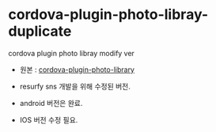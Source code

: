 # cordova-plugin-photo-libray-duplicate
cordova plugin photo libray modify ver

- 원본 : [cordova-plugin-photo-library](https://github.com/terikon/cordova-plugin-photo-library)

- resurfy sns 개발을 위해 수정된 버전.
- android 버전은 완료.
- IOS 버전 수정 필요.
